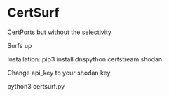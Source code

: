 # CertSurf
CertPorts but without the selectivity

Surfs up

Installation:
pip3 install dnspython certstream shodan

Change api_key to your shodan key

python3 certsurf.py
